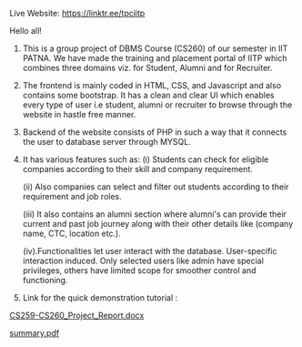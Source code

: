 Live Website: https://linktr.ee/tpciitp

Hello all!

1. This is a group project of DBMS Course (CS260) of our semester in IIT PATNA. We have made the training and placement portal of IITP which combines three domains viz. for Student, Alumni and for Recruiter.

2. The frontend is mainly coded in HTML, CSS, and Javascript and also contains some bootstrap. It has a clean and clear UI which enables every type of user i.e student, alumni or recruiter to browse through the website in hastle free manner.

3. Backend of the website consists of PHP in such a way that it connects the user to database server through MYSQL.

4. It has various features such as:
   (i) Students can check for eligible companies according to their skill and company requirement.
   
   (ii) Also companies can select and filter out students according to their requirement and job roles.
   
   (iii) It also contains an alumni section where alumni's can provide their current and past job journey along with their other details like 			(company name, CTC, location etc.).
   
   (iv).Functionalities let user interact with the database. User-specific interaction induced. Only selected users
		like admin have special privileges, others have limited scope for smoother control and functioning.

 5. Link for the quick demonstration tutorial :

[CS259-CS260_Project_Report.docx](https://github.com/user-attachments/files/16646581/CS259-CS260_Project_Report.docx)

[summary.pdf](https://github.com/user-attachments/files/16646622/summary.pdf)
